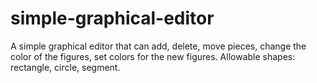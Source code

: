 simple-graphical-editor
=======================

A simple graphical editor that can add, delete, move pieces, change the color of the figures, set colors for the new figures. Allowable shapes: rectangle, circle, segment.
